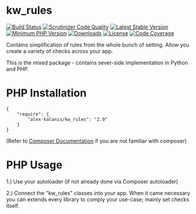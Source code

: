 kw_rules
================

[![Build Status](https://app.travis-ci.com/alex-kalanis/kw_rules.svg?branch=master)](https://app.travis-ci.com/github/alex-kalanis/kw_rules)
[![Scrutinizer Code Quality](https://scrutinizer-ci.com/g/alex-kalanis/kw_rules/badges/quality-score.png?b=master)](https://scrutinizer-ci.com/g/alex-kalanis/kw_rules/?branch=master)
[![Latest Stable Version](https://poser.pugx.org/alex-kalanis/kw_rules/v/stable.svg?v=1)](https://packagist.org/packages/alex-kalanis/kw_rules)
[![Minimum PHP Version](https://img.shields.io/badge/php-%3E%3D%207.3-8892BF.svg)](https://php.net/)
[![Downloads](https://img.shields.io/packagist/dt/alex-kalanis/kw_rules.svg?v1)](https://packagist.org/packages/alex-kalanis/kw_rules)
[![License](https://poser.pugx.org/alex-kalanis/kw_rules/license.svg?v=1)](https://packagist.org/packages/alex-kalanis/kw_rules)
[![Code Coverage](https://scrutinizer-ci.com/g/alex-kalanis/kw_rules/badges/coverage.png?b=master&v=1)](https://scrutinizer-ci.com/g/alex-kalanis/kw_rules/?branch=master)

Contains simplification of rules from the whole bunch of setting. Allow you
create a variety of checks across your app.

This is the mixed package - contains sever-side implementation in Python and PHP.

# PHP Installation

```
{
    "require": {
        "alex-kalanis/kw_rules": "2.0"
    }
}
```

(Refer to [Composer Documentation](https://github.com/composer/composer/blob/master/doc/00-intro.md#introduction) if you are not
familiar with composer)


# PHP Usage

1.) Use your autoloader (if not already done via Composer autoloader)

2.) Connect the "kw_rules" classes into your app. When it came necessary
you can extends every library to comply your use-case; mainly set checks itself.
